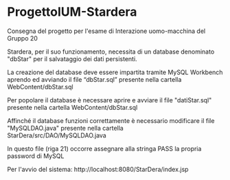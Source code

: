 # ProgettoIUM-Stardera
Consegna del progetto per l'esame di Interazione uomo-macchina del Gruppo 20

Stardera, per il suo funzionamento, necessita di un database denominato "dbStar" per il salvataggio dei dati persistenti.

La creazione del database deve essere impartita tramite MySQL Workbench aprendo ed avviando il file “dbStar.sql” presente nella cartella WebContent/dbStar.sql

Per popolare il database è necessare aprire e avviare il file "datiStar.sql" presente nella cartella WebContent/dbStar.sql

Affinché il database funzioni correttamente è necessario modificare il file "MySQLDAO.java" presente nella cartella StarDera/src/DAO/MySQLDAO.java

In questo file (riga 21) occorre assegnare alla stringa PASS la propria password di MySQL

Per l'avvio del sistema:  http://localhost:8080/StarDera/index.jsp 
